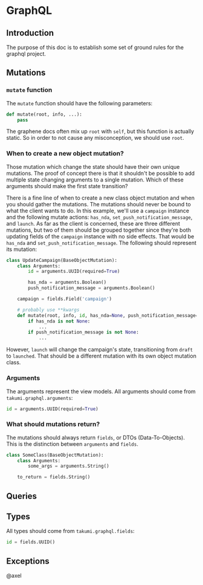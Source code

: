 # GraphQL
## Introduction
The purpose of this doc is to establish some set of ground rules for the graphql project.

## Mutations

### `mutate` function
The `mutate` function should have the following parameters:
```python
def mutate(root, info, ...):
    pass
```
The graphene docs often mix up `root` with `self`, but this function is actually static. So in order to not cause any misconception, we should use `root`.

### When to create a new object mutation?
Those mutation which change the state should have their own unique mutations. The proof of concept there is that it shouldn't be possible to add multiple state changing arguments to a single mutation. Which of these arguments should make the first state transition?

There is a fine line of when to create a new class object mutation and when you should gather the mutations. 
The mutations should never be bound to what the client wants to do. In this example, we'll use a `campaign` instance and the following mutate actions: `has_nda`, `set_push_notification_message`, and `launch`. As far as the client is concerned, these are three different mutations, but two of them should be grouped together since they're both updating fields of the `campaign` instance with no side effects. That would be `has_nda` and `set_push_notification_message`. The following should represent its mutation:
```python
class UpdateCampaign(BaseObjectMutation):
    class Arguments:
        id = arguments.UUID(required=True)

        has_nda = arguments.Boolean()
        push_notification_message = arguments.Boolean()

    campaign = fields.Field('campaign')

    # probably use **kwargs
    def mutate(root, info, id, has_nda=None, push_notification_message=None):
        if has_nda is not None:
            ...
        if push_notification_message is not None:
            ...
```
However, `launch` will change the campaign's state, transitioning from `draft` to `launched`. That should be a different mutation with its own object mutation class.

### Arguments
The arguments represent the view models.
All arguments should come from `takumi.graphql.arguments`:
```python
id = arguments.UUID(required=True)
```

### What should mutations return?
The mutations should always return `fields`, or DTOs (Data-To-Objects). This is the distinction between `arguments` and `fields`.
```python
class SomeClass(BaseObjectMutation):
    class Arguments:
        some_args = arguments.String()

    to_return = fields.String()
```

## Queries

## Types
All types should come from `takumi.graphql.fields`:
```python
id = fields.UUID()
```

## Exceptions
@axel
